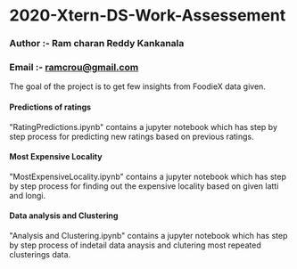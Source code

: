 # 2020-Xtern-DS-Work-Assessement
### Author :- Ram charan Reddy Kankanala
### Email :- ramcrou@gmail.com

The goal of the project is to get few insights from FoodieX data given.

#### Predictions of ratings
"RatingPredictions.ipynb" contains a jupyter notebook which has step by step process for predicting new ratings based on previous ratings.

#### Most Expensive Locality
"MostExpensiveLocality.ipynb" contains a jupyter notebook which has step by step process for finding out the expensive locality based on given latti and longi.

#### Data analysis and Clustering
"Analysis and Clustering.ipynb" contains a jupyter notebook which has step by step process of indetail data anaysis and clutering most repeated clusterings data.
